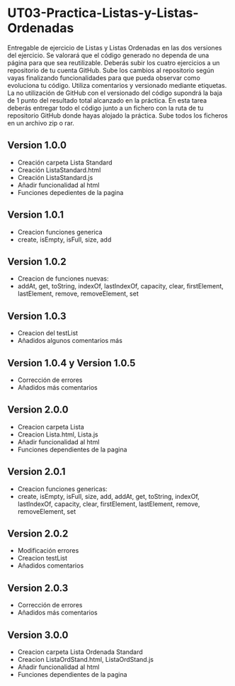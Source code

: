 # UT03-Practica-Listas-y-Listas-Ordenadas
Entregable de ejercicio de Listas y Listas Ordenadas en las dos versiones del ejercicio.  Se valorará que el código generado no dependa de una página para que sea reutilizable. Deberás subir los cuatro ejercicios a un repositorio de tu cuenta GitHub. Sube los cambios al repositorio según vayas finalizando funcionalidades para que pueda observar como evoluciona tu código. Utiliza comentarios y versionado mediante etiquetas. La no utilización de GitHub con el versionado del código supondrá la baja de 1 punto del resultado total alcanzado en la práctica.  En esta tarea deberás entregar todo el código junto a un fichero con la ruta de tu repositorio GitHub donde hayas alojado la práctica. Sube todos los ficheros en un archivo zip o rar.

## Version 1.0.0
 - Creación carpeta Lista Standard
 - Creación ListaStandard.html
 - Creación ListaStandard.js
 - Añadir funcionalidad al html
 - Funciones depedientes de la pagina

## Version 1.0.1
 - Creacion funciones generica
 - create, isEmpty, isFull, size, add

## Version 1.0.2
 - Creacion de funciones nuevas:
 - addAt, get, toString, indexOf, lastIndexOf, capacity, clear, firstElement, lastElement, remove, removeElement,  set

## Version 1.0.3
 - Creacion del testList
 - Añadidos algunos comentarios más

## Version 1.0.4 y Version 1.0.5
 - Corrección de errores
 - Añadidos más comentarios

## Version 2.0.0
 - Creacion carpeta Lista
 - Creacion Lista.html, Lista.js
 - Añadir funcionalidad al html
 - Funciones dependientes de la pagina

## Version 2.0.1
 - Creacion funciones genericas:
 - create, isEmpty, isFull, size, add, addAt, get, toString, indexOf, lastIndexOf, capacity, clear, firstElement, lastElement, remove, removeElement, set

## Version 2.0.2
 - Modificación errores
 - Creacion testList
 - Añadidos comentarios

## Version 2.0.3
 - Corrección de errores
 - Añadidos más comentarios

## Version 3.0.0
 - Creacion carpeta Lista Ordenada Standard
 - Creacion ListaOrdStand.html, ListaOrdStand.js
 - Añadir funcionalidad al html
 - Funciones dependientes de la pagina